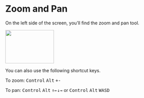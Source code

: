 # Zoom and Pan

On the left side of the screen, you’ll find the zoom and pan tool. 

<div>
  <image width="152" height="105" src="/images/zoom_pan.png"></image>
</div>

You can also use the following shortcut keys.

To zoom: <kbd>Control</kbd> <kbd>Alt</kbd> <kbd>+</kbd><kbd>-</kbd> 

To pan: <kbd>Control</kbd> <kbd>Alt</kbd> <kbd>&uarr;</kbd><kbd>&larr;</kbd><kbd>&darr;</kbd><kbd>&rarr;</kbd> or <kbd>Control</kbd> <kbd>Alt</kbd> <kbd>W</kbd><kbd>A</kbd><kbd>S</kbd><kbd>D</kbd>
